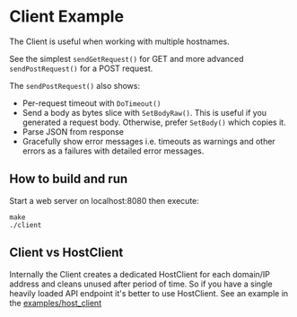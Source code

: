 # Client Example

The Client is useful when working with multiple hostnames.

See the simplest `sendGetRequest()` for GET and more advanced `sendPostRequest()` for a POST request.

The `sendPostRequest()` also shows:
* Per-request timeout with `DoTimeout()`
* Send a body as bytes slice with `SetBodyRaw()`. This is useful if you generated a request body. Otherwise, prefer `SetBody()` which copies it.
* Parse JSON from response
* Gracefully show error messages i.e. timeouts as warnings and other errors as a failures with detailed error messages.

## How to build and run
Start a web server on localhost:8080 then execute:

    make
    ./client

## Client vs HostClient
Internally the Client creates a dedicated HostClient for each domain/IP address and cleans unused after period of time.
So if you have a single heavily loaded API endpoint it's better to use HostClient. See an example in the [examples/host_client](../host_client/)
